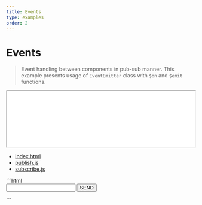 ```yaml
---
title: Events
type: examples
order: 2
---
```


# Events

> Event handling between components in pub-sub manner. This example presents usage of `EventEmitter` class with `$on` and `$emit` functions.


<iframe src="/examples/embed/events.html" width="100%"></iframe>

<div class="tabs">
    <ul role="tablist">
    	<li role="presentation">
    		<a id="index-tab" href="#index" role="tab" aria-controls="foo" aria-selected="true">index.html</a>
    	</li>
    	<li role="presentation">
    		<a id="publish-tab" href="#publish" role="tab" aria-controls="bar">publish.js</a>
    	</li>
        <li role="presentation">
            <a id="subscribe-tab" href="#subscribe" role="tab" aria-controls="bar">subscribe.js</a>
        </li>
    </ul>
    <section id="index" role="tabpanel" aria-labelledby="index-tab">
    ```html
    <div class="publish">
        <input class="publish__message" type="text"/>
        <button class="publish__button">SEND</button>
    </div>
    <ul class="subscribe"></ul>
    ```
    </section>
    <section id="publish" role="tabpanel" aria-labelledby="publish-tab" hidden>
    ```js
    import { El, Evt, Component } from 'strudel';
    
    @Component('.publish')
    class Publish {
        @El('.publish__message')
        message
    
        @Evt('click .publish__button')
        sendMessage() {
            this.$emit('publish:msg', {
                message: this.message.prop('value')
            });
            this.message.prop('value', '');
        }
    }
    ```
    </section>
    <section id="subscribe" role="tabpanel" aria-labelledby="subscribe-tab" hidden>
    ```js
    import { Component } from 'strudel';
    
    @Component('.subscribe')
    class Subscribe {
        init() {
            this.$on('publish:msg', (data) => {
                this.$element.append(`<li>${data.message}<li>`);
            });
        }
    }
    ```
    </section>
</div>